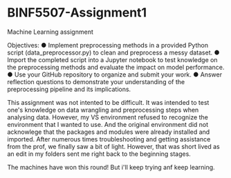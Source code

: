# BINF5507-Assignment1
Machine Learning assignment

Objectives: 
● Implement preprocessing methods in a provided Python script (data_preprocessor.py) to clean and preprocess a messy dataset.
● Import the completed script into a Jupyter notebook to test knowledge on the preprocessing methods and evaluate the impact on model performance.
● Use your GitHub repository to organize and submit your work.
● Answer reflection questions to demonstrate your understanding of the preprocessing pipeline and its implications.

This assignment was not intented to be difficult. It was intended to test one's knowledge on data wrangling and preprocessing steps when analysing data. 
However, my VS environment refused to recognize the environment that I wanted to use. And the original environment did not acknowlege that the packages and modules were already installed and imported. 
After numerous times troubleshooting and getting assistance from the prof, we finally saw a bit of light. However, that was short lived as an edit in my folders sent me right back to the beginning stages. 

The machines have won this round!
But i'll keep trying anf keep learning. 
